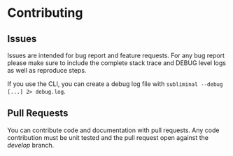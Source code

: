 Contributing
============

Issues
------
Issues are intended for bug report and feature requests. For any bug report please make sure to include the complete
stack trace and DEBUG level logs as well as reproduce steps.

If you use the CLI, you can create a debug log file with `subliminal --debug [...] 2> debug.log`.

Pull Requests
-------------
You can contribute code and documentation with pull requests. Any code contribution must be unit tested and the pull
request open against the *develop* branch.
